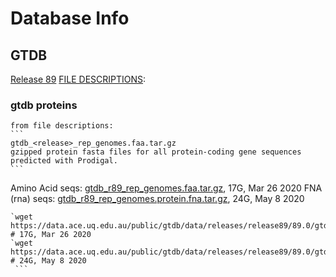 Database Info
===

## GTDB

[Release 89](https://data.ace.uq.edu.au/public/gtdb/data/releases/release89/89.0/)
[FILE DESCRIPTIONS](https://data.ace.uq.edu.au/public/gtdb/data/releases/release89/89.0/FILE_DESCRIPTIONS):

### gtdb proteins
    from file descriptions:
    ```
    gtdb_<release>_rep_genomes.faa.tar.gz 
    gzipped protein fasta files for all protein-coding gene sequences predicted with Prodigal.
    ```
   
   Amino Acid seqs: [gtdb_r89_rep_genomes.faa.tar.gz](https://data.ace.uq.edu.au/public/gtdb/data/releases/release89/89.0/gtdb_r89_rep_genomes.faa.tar.gz), 17G, Mar 26 2020
   FNA (rna) seqs: [gtdb_r89_rep_genomes.protein.fna.tar.gz](https://data.ace.uq.edu.au/public/gtdb/data/releases/release89/89.0/gtdb_r89_rep_genomes.protein.fna.tar.gz), 24G, May 8 2020
   
   ```
   `wget https://data.ace.uq.edu.au/public/gtdb/data/releases/release89/89.0/gtdb_r89_rep_genomes.faa.tar.gz` # 17G, Mar 26 2020
   `wget https://data.ace.uq.edu.au/public/gtdb/data/releases/release89/89.0/gtdb_r89_rep_genomes.protein.fna.tar.gz` # 24G, May 8 2020
    ```
